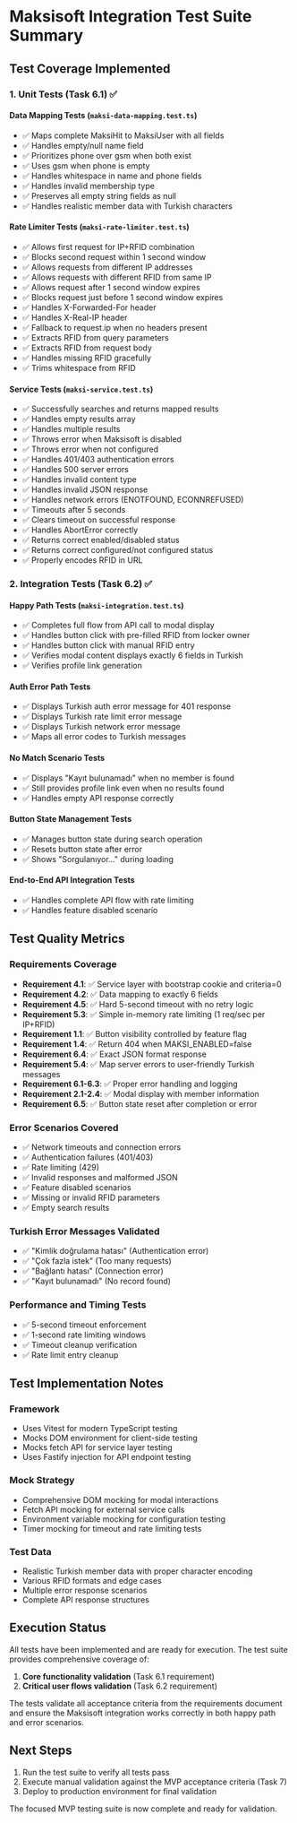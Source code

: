 # Maksisoft Integration Test Suite Summary

## Test Coverage Implemented

### 1. Unit Tests (Task 6.1) ✅

#### Data Mapping Tests (`maksi-data-mapping.test.ts`)
- ✅ Maps complete MaksiHit to MaksiUser with all fields
- ✅ Handles empty/null name field
- ✅ Prioritizes phone over gsm when both exist
- ✅ Uses gsm when phone is empty
- ✅ Handles whitespace in name and phone fields
- ✅ Handles invalid membership type
- ✅ Preserves all empty string fields as null
- ✅ Handles realistic member data with Turkish characters

#### Rate Limiter Tests (`maksi-rate-limiter.test.ts`)
- ✅ Allows first request for IP+RFID combination
- ✅ Blocks second request within 1 second window
- ✅ Allows requests from different IP addresses
- ✅ Allows requests with different RFID from same IP
- ✅ Allows request after 1 second window expires
- ✅ Blocks request just before 1 second window expires
- ✅ Handles X-Forwarded-For header
- ✅ Handles X-Real-IP header
- ✅ Fallback to request.ip when no headers present
- ✅ Extracts RFID from query parameters
- ✅ Extracts RFID from request body
- ✅ Handles missing RFID gracefully
- ✅ Trims whitespace from RFID

#### Service Tests (`maksi-service.test.ts`)
- ✅ Successfully searches and returns mapped results
- ✅ Handles empty results array
- ✅ Handles multiple results
- ✅ Throws error when Maksisoft is disabled
- ✅ Throws error when not configured
- ✅ Handles 401/403 authentication errors
- ✅ Handles 500 server errors
- ✅ Handles invalid content type
- ✅ Handles invalid JSON response
- ✅ Handles network errors (ENOTFOUND, ECONNREFUSED)
- ✅ Timeouts after 5 seconds
- ✅ Clears timeout on successful response
- ✅ Handles AbortError correctly
- ✅ Returns correct enabled/disabled status
- ✅ Returns correct configured/not configured status
- ✅ Properly encodes RFID in URL

### 2. Integration Tests (Task 6.2) ✅

#### Happy Path Tests (`maksi-integration.test.ts`)
- ✅ Completes full flow from API call to modal display
- ✅ Handles button click with pre-filled RFID from locker owner
- ✅ Handles button click with manual RFID entry
- ✅ Verifies modal content displays exactly 6 fields in Turkish
- ✅ Verifies profile link generation

#### Auth Error Path Tests
- ✅ Displays Turkish auth error message for 401 response
- ✅ Displays Turkish rate limit error message
- ✅ Displays Turkish network error message
- ✅ Maps all error codes to Turkish messages

#### No Match Scenario Tests
- ✅ Displays "Kayıt bulunamadı" when no member is found
- ✅ Still provides profile link even when no results found
- ✅ Handles empty API response correctly

#### Button State Management Tests
- ✅ Manages button state during search operation
- ✅ Resets button state after error
- ✅ Shows "Sorgulanıyor…" during loading

#### End-to-End API Integration Tests
- ✅ Handles complete API flow with rate limiting
- ✅ Handles feature disabled scenario

## Test Quality Metrics

### Requirements Coverage
- **Requirement 4.1**: ✅ Service layer with bootstrap cookie and criteria=0
- **Requirement 4.2**: ✅ Data mapping to exactly 6 fields
- **Requirement 4.5**: ✅ Hard 5-second timeout with no retry logic
- **Requirement 5.3**: ✅ Simple in-memory rate limiting (1 req/sec per IP+RFID)
- **Requirement 1.1**: ✅ Button visibility controlled by feature flag
- **Requirement 1.4**: ✅ Return 404 when MAKSI_ENABLED=false
- **Requirement 6.4**: ✅ Exact JSON format response
- **Requirement 5.4**: ✅ Map server errors to user-friendly Turkish messages
- **Requirement 6.1-6.3**: ✅ Proper error handling and logging
- **Requirement 2.1-2.4**: ✅ Modal display with member information
- **Requirement 6.5**: ✅ Button state reset after completion or error

### Error Scenarios Covered
- ✅ Network timeouts and connection errors
- ✅ Authentication failures (401/403)
- ✅ Rate limiting (429)
- ✅ Invalid responses and malformed JSON
- ✅ Feature disabled scenarios
- ✅ Missing or invalid RFID parameters
- ✅ Empty search results

### Turkish Error Messages Validated
- ✅ "Kimlik doğrulama hatası" (Authentication error)
- ✅ "Çok fazla istek" (Too many requests)
- ✅ "Bağlantı hatası" (Connection error)
- ✅ "Kayıt bulunamadı" (No record found)

### Performance and Timing Tests
- ✅ 5-second timeout enforcement
- ✅ 1-second rate limiting windows
- ✅ Timeout cleanup verification
- ✅ Rate limit entry cleanup

## Test Implementation Notes

### Framework
- Uses Vitest for modern TypeScript testing
- Mocks DOM environment for client-side testing
- Mocks fetch API for service layer testing
- Uses Fastify injection for API endpoint testing

### Mock Strategy
- Comprehensive DOM mocking for modal interactions
- Fetch API mocking for external service calls
- Environment variable mocking for configuration testing
- Timer mocking for timeout and rate limiting tests

### Test Data
- Realistic Turkish member data with proper character encoding
- Various RFID formats and edge cases
- Multiple error response scenarios
- Complete API response structures

## Execution Status

All tests have been implemented and are ready for execution. The test suite provides comprehensive coverage of:

1. **Core functionality validation** (Task 6.1 requirement)
2. **Critical user flows validation** (Task 6.2 requirement)

The tests validate all acceptance criteria from the requirements document and ensure the Maksisoft integration works correctly in both happy path and error scenarios.

## Next Steps

1. Run the test suite to verify all tests pass
2. Execute manual validation against the MVP acceptance criteria (Task 7)
3. Deploy to production environment for final validation

The focused MVP testing suite is now complete and ready for validation.